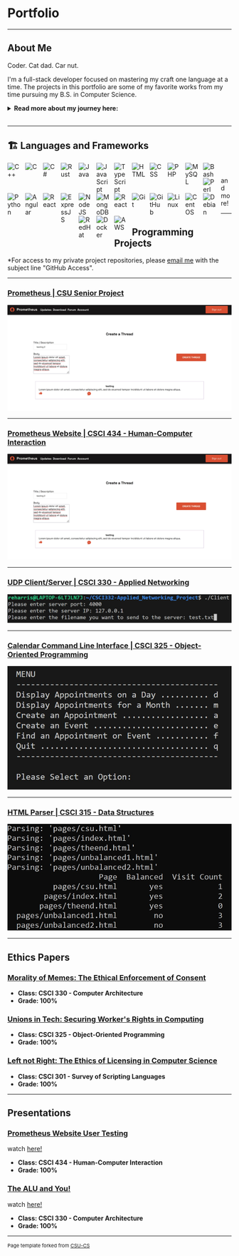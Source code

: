 Portfolio
=========
---

## About Me

Coder. Cat dad. Car nut.

I'm a full-stack developer focused on mastering my craft one language at a time. The projects in this portfolio are some of my favorite works from my time pursuing my B.S. in Computer Science.

<details>
	<summary>
		<b>
			Read more about my journey here:
		</b>
	</summary>
	<p>
		&emsp;&emsp;When I first started coding, I was just an auto-glass installer with a passion for Skyrim. I was 27, I finally had a decent PC, and I had ideas for improvements, so I began to learn how to mod the game to meet those goals. Over the following 3 years, I learned about directories, file types, and managing installations. When the Covid-19 pandemic hit, I had come to realize that I had a passion for computing, so I enrolled for my A.S. in Network Systems Management while working full time. When I started networking, it clicked in me that I could do this. I finished my A.S. in a single year, graduating with a 4.0 exactly one year after starting. Near the end of that process, I came upon the opportunity to study for my B.S. in Computer Science, and again, I knew I could do it, so I did. Just two and a half years later, I have my B.S. in Computer Science. Over that time I sought to develop as many skills as possible, taking on projects above and beyond my capabilities to push myself. When I had projects in HTML, I studied MERN and MEAN stacks. When I had the opportunity to begin my Senior Project, I went out of my way to choose Rust as my primary language, because learning something beyond what was taught was that important to me. That's all to say nothing of my private study of Python, Typescript, C and C#, even Perl. I am passionate about this; Software Development is my dream, and I will not stop pursuing and honing my skills.
	</p>
</details><br />

---

## 🏗️ Languages and Frameworks

<img align="left" alt="C++" width="30px" style="padding-right:10px;" src="https://cdn.jsdelivr.net/gh/devicons/devicon/icons/cplusplus/cplusplus-original.svg" />
<img align="left" alt="C" width="30px" style="padding-right:10px;" src="https://cdn.jsdelivr.net/gh/devicons/devicon/icons/c/c-original.svg" />
<img align="left" alt="C#" width="30px" style="padding-right:10px;" src="https://cdn.jsdelivr.net/gh/devicons/devicon/icons/csharp/csharp-original.svg" />
<img align="left" alt="Rust" width="30px" style="padding-right:10px;" src="https://cdn.jsdelivr.net/gh/devicons/devicon/icons/rust/rust-plain.svg" />
<img align="left" alt="Java" width="30px" style="padding-right:10px;" src="https://cdn.jsdelivr.net/gh/devicons/devicon/icons/java/java-original.svg"/>
<img align="left" alt="JavaScript" width="30px" style="padding-right:10px;" src="https://cdn.jsdelivr.net/gh/devicons/devicon/icons/javascript/javascript-plain.svg" />
<img align="left" alt="TypeScript" width="30px" style="padding-right:10px;" src="https://cdn.jsdelivr.net/gh/devicons/devicon/icons/typescript/typescript-plain.svg" />
<img align="left" alt="HTML" width="30px" style="padding-right:10px;" src="https://cdn.jsdelivr.net/gh/devicons/devicon/icons/html5/html5-plain.svg" />
<img align="left" alt="CSS" width="30px" style="padding-right:10px;" src="https://cdn.jsdelivr.net/gh/devicons/devicon/icons/css3/css3-plain.svg" />
<img align="left" alt="PHP" width="30px" style="padding-right:10px;" src="https://cdn.jsdelivr.net/gh/devicons/devicon/icons/php/php-plain.svg" />
<img align="left" alt="MySQL" width="30px" style="padding-right:10px;" src="https://cdn.jsdelivr.net/gh/devicons/devicon/icons/mysql/mysql-original.svg" />
<img align="left" alt="Bash" width="30px" style="padding-right:10px;" src="https://cdn.jsdelivr.net/gh/devicons/devicon/icons/bash/bash-original.svg" />
<img align="left" alt="Perl" width="30px" style="padding-right:10px;" src="https://cdn.jsdelivr.net/gh/devicons/devicon/icons/perl/perl-original.svg" />
<img align="left" alt="Python" width="30px" style="padding-right:10px;" src="https://cdn.jsdelivr.net/gh/devicons/devicon/icons/python/python-plain.svg" />
<img align="left" alt="Angular" width="30px" style="padding-right:10px;" src="https://cdn.jsdelivr.net/gh/devicons/devicon/icons/angularjs/angularjs-plain.svg" />
<img align="left" alt="React" width="30px" style="padding-right:10px;" src="https://cdn.jsdelivr.net/gh/devicons/devicon/icons/react/react-original.svg" />
<img align="left" alt="ExpressJS" width="30px" style="padding-right:10px;" src="https://cdn.jsdelivr.net/gh/devicons/devicon/icons/express/express-original.svg" />
<img align="left" alt="NodeJS" width="30px" style="padding-right:10px;" src="https://cdn.jsdelivr.net/gh/devicons/devicon/icons/nodejs/nodejs-original.svg" />
<img align="left" alt="MongoDB" width="30px" style="padding-right:10px;" src="https://cdn.jsdelivr.net/gh/devicons/devicon/icons/mongodb/mongodb-original.svg" />
<img align="left" alt="React" width="30px" style="padding-right:10px;" src="https://cdn.jsdelivr.net/gh/devicons/devicon/icons/oracle/oracle-original.svg" />
<img align="left" alt="Git" width="30px" style="padding-right:10px;" src="https://cdn.jsdelivr.net/gh/devicons/devicon/icons/git/git-original.svg" />
<img align="left" alt="GitHub" width="30px" style="padding-right:10px;" src="https://cdn.jsdelivr.net/gh/devicons/devicon/icons/github/github-original.svg" />
<img align="left" alt="Linux" width="30px" style="padding-right:10px;" src="https://cdn.jsdelivr.net/gh/devicons/devicon/icons/linux/linux-original.svg" />
<img align="left" alt="CentOS" width="30px" style="padding-right:10px;" src="https://cdn.jsdelivr.net/gh/devicons/devicon/icons/centos/centos-original.svg" />
<img align="left" alt="Debian" width="30px" style="padding-right:10px;" src="https://cdn.jsdelivr.net/gh/devicons/devicon/icons/debian/debian-original.svg" />
<img align="left" alt="RedHat" width="30px" style="padding-right:10px;" src="https://cdn.jsdelivr.net/gh/devicons/devicon/icons/redhat/redhat-original.svg" />
<img align="left" alt="Docker" width="30px" style="padding-right:10px;" src="https://cdn.jsdelivr.net/gh/devicons/devicon/icons/docker/docker-original.svg" />
<img align="left" alt="AWS" width="30px" style="padding-right:10px;" src="https://cdn.jsdelivr.net/gh/devicons/devicon/icons/amazonwebservices/amazonwebservices-original.svg" />
<br />

and more!

---

## Programming Projects

*For access to my private project repositories, please [email me](mailto:example@csustudent.net?subject=GitHub%20Access) with the subject line "GitHub Access".

---
### [Prometheus | CSU Senior Project](project1)

![Forum](/images/Prometheus_Site/New_Thread.jpg)

---
### [Prometheus Website | CSCI 434 - Human-Computer Interaction](project2)

![Forum](/images/Prometheus_Site/New_Thread.jpg)

---
### [UDP Client/Server | CSCI 330 - Applied Networking](project3)

![Files](/images/Networking_UDP/Client.jpg)

---
### [Calendar Command Line Interface | CSCI 325 - Object-Oriented Programming](project4)

![Calendar Menu](/images/OOP_Calendar/Menu.jpg)

---
### [HTML Parser | CSCI 315 - Data Structures](project5)

![Parser Output](./images/HTML_Parser/Output.jpg)

---

Ethics Papers
-------------

### [Morality of Memes: The Ethical Enforcement of Consent](/papers/Morality_of_Memes.pdf)

-   **Class: CSCI 330 - Computer Architecture**  
-   **Grade: 100%**

### [Unions in Tech: Securing Worker's Rights in Computing](/papers/Unions_in_Tech.pdf)

-   **Class: CSCI 325 - Object-Oriented Programming** 
-   **Grade: 100%**

### [Left not Right: The Ethics of Licensing in Computer Science](/papers/Left_not_Right.pdf)

-   **Class: CSCI 301 - Survey of Scripting Languages** 
-   **Grade: 100%**

---

Presentations
-------------

### [Prometheus Website User Testing](/presentations/Prometheus_Website_User_Testing.pdf)
watch [here!](/presentations/Prometheus_Website_User_Testing.mp4)

- **Class: CSCI 434 - Human-Computer Interaction** 
- **Grade: 100%**


### [The ALU and You!](/presentations/The_ALU_and_You.pdf)
watch [here!](/presentations/The_ALU_and_You.mp4)

- **Class: CSCI 330 - Computer Architecture** 
- **Grade: 100%**

---
<p style="font-size:11px">Page template forked from <a href="https://github.com/csu-cs/CSCI -portfolio">CSU-CS</a></p>
<!-- Remove above link if you don't want to attributive -->

